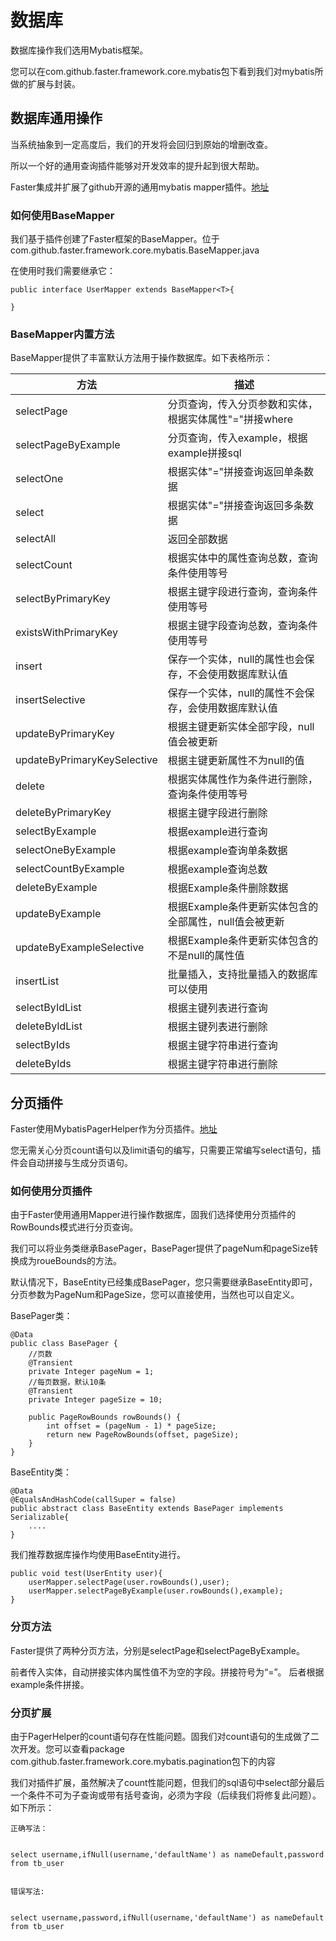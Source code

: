 # 数据库

数据库操作我们选用Mybatis框架。

您可以在com.github.faster.framework.core.mybatis包下看到我们对mybatis所做的扩展与封装。



## 数据库通用操作

当系统抽象到一定高度后，我们的开发将会回归到原始的增删改查。

所以一个好的通用查询插件能够对开发效率的提升起到很大帮助。

Faster集成并扩展了github开源的通用mybatis mapper插件。[地址](https://github.com/abel533/Mapper)

### 如何使用BaseMapper

我们基于插件创建了Faster框架的BaseMapper。位于com.github.faster.framework.core.mybatis.BaseMapper.java

在使用时我们需要继承它：


```
public interface UserMapper extends BaseMapper<T>{

}
```

### BaseMapper内置方法

BaseMapper提供了丰富默认方法用于操作数据库。如下表格所示：

方法|描述
---|---
selectPage|分页查询，传入分页参数和实体，根据实体属性"="拼接where
selectPageByExample|分页查询，传入example，根据example拼接sql
selectOne|根据实体"="拼接查询返回单条数据
select|根据实体"="拼接查询返回多条数据
selectAll|返回全部数据
selectCount|根据实体中的属性查询总数，查询条件使用等号
selectByPrimaryKey|根据主键字段进行查询，查询条件使用等号
existsWithPrimaryKey|根据主键字段查询总数，查询条件使用等号
insert|保存一个实体，null的属性也会保存，不会使用数据库默认值
insertSelective|保存一个实体，null的属性不会保存，会使用数据库默认值
updateByPrimaryKey|根据主键更新实体全部字段，null值会被更新
updateByPrimaryKeySelective|根据主键更新属性不为null的值
delete|根据实体属性作为条件进行删除，查询条件使用等号
deleteByPrimaryKey|根据主键字段进行删除
selectByExample|根据example进行查询
selectOneByExample|根据example查询单条数据
selectCountByExample|根据example查询总数
deleteByExample|根据Example条件删除数据
updateByExample|根据Example条件更新实体包含的全部属性，null值会被更新
updateByExampleSelective|根据Example条件更新实体包含的不是null的属性值
insertList|批量插入，支持批量插入的数据库可以使用
selectByIdList|根据主键列表进行查询
deleteByIdList|根据主键列表进行删除
selectByIds|根据主键字符串进行查询
deleteByIds|根据主键字符串进行删除



## 分页插件
Faster使用MybatisPagerHelper作为分页插件。[地址](https://github.com/pagehelper/Mybatis-PageHelper)

您无需关心分页count语句以及limit语句的编写，只需要正常编写select语句，插件会自动拼接与生成分页语句。

### 如何使用分页插件

由于Faster使用通用Mapper进行操作数据库，固我们选择使用分页插件的RowBounds模式进行分页查询。

我们可以将业务类继承BasePager，BasePager提供了pageNum和pageSize转换成为roueBounds的方法。

默认情况下，BaseEntity已经集成BasePager，您只需要继承BaseEntity即可，分页参数为PageNum和PageSize，您可以直接使用，当然也可以自定义。

BasePager类：

```
@Data
public class BasePager {
    //页数
    @Transient
    private Integer pageNum = 1;
    //每页数据，默认10条
    @Transient
    private Integer pageSize = 10;

    public PageRowBounds rowBounds() {
        int offset = (pageNum - 1) * pageSize;
        return new PageRowBounds(offset, pageSize);
    }
}

```

BaseEntity类：

```
@Data
@EqualsAndHashCode(callSuper = false)
public abstract class BaseEntity extends BasePager implements Serializable{
    ....
}
```

我们推荐数据库操作均使用BaseEntity进行。


```
public void test(UserEntity user){
    userMapper.selectPage(user.rowBounds(),user);
    userMapper.selectPageByExample(user.rowBounds(),example);
}
```

### 分页方法

Faster提供了两种分页方法，分别是selectPage和selectPageByExample。

前者传入实体，自动拼接实体内属性值不为空的字段。拼接符号为“=”。
后者根据example条件拼接。

### 分页扩展

由于PagerHelper的count语句存在性能问题。固我们对count语句的生成做了二次开发。您可以查看package com.github.faster.framework.core.mybatis.pagination包下的内容

我们对插件扩展，虽然解决了count性能问题，但我们的sql语句中select部分最后一个条件不可为子查询或带有括号查询，必须为字段（后续我们将修复此问题）。如下所示：

    正确写法：

    
    select username,ifNull(username,'defaultName') as nameDefault,password from tb_user
    

    错误写法:

    
    select username,password,ifNull(username,'defaultName') as nameDefault from tb_user
    